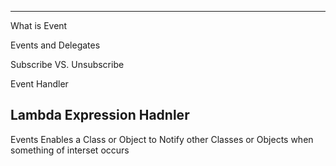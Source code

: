 ----------------------------------------------------------------------------------------------------------------------------
What is Event

Events and Delegates

Subscribe VS. Unsubscribe 

Event Handler

Lambda Expression Hadnler
----------------------------------------------------------------------------------------------------------------------------

Events Enables a Class or Object to Notify other Classes or Objects when something of interset occurs

